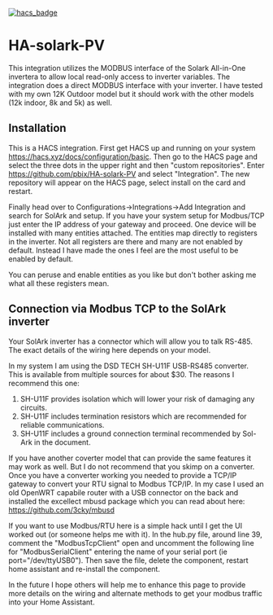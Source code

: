 [![hacs_badge](https://img.shields.io/badge/HACS-Custom-orange.svg)](https://github.com/custom-components/hacs) 
# HA-solark-PV
This integration utilizes the MODBUS interface of the Solark All-in-One invertera to allow local read-only
access to inverter variables.  The integration does a direct MODBUS interface with your inverter.  I have tested with my own 12K Outdoor model but it should work with the other models (12k indoor, 8k and 5k) as well.

## Installation
This is a HACS integration.  First get HACS up and running on your system https://hacs.xyz/docs/configuration/basic.  Then go to the HACS page and select the three dots in the upper right and then "custom repositories".  Enter https://github.com/pbix/HA-solark-PV and select "Integration".  The new repository will appear on the HACS page, select install on the card and restart.

Finally head over to Configurations->Integrations->Add Integration and search for SolArk and setup.  If you have your system setup for Modbus/TCP just enter the IP address of your gateway and proceed.  One device will be installed with many entities attached.  The entities map directly to registers in the inverter.  Not all registers are there and many are not enabled by default.  Instead I have made the ones I feel are the most useful to be enabled by default.

You can peruse and enable entities as you like but don't bother asking me what all these registers mean. 

## Connection via Modbus TCP to the SolArk inverter
Your SolArk inverter has a connector which will allow you to talk RS-485.  The exact details of the wiring here depends on your 
model.  

In my system I am using the DSD TECH SH-U11F USB-RS485 converter. This is available from multiple sources for about $30. The reasons I recommend this one:
1) SH-U11F provides isolation which will lower your risk of damaging any circuits.
2) SH-U11F includes termination resistors which are recommended for reliable communications.
3) SH-U11F includes a ground connection terminal recommended by Sol-Ark in the document.

If you have another coverter model that can provide the same features it may work as well.  But I do not recommend that you skimp on a converter.  Once you have a converter working you needed
to provide a TCP/IP gateway to convert your RTU signal to Modbus TCP/IP.  In my case I used an old OpenWRT capabile router with a USB connector on the back and installed the 
excellect mbusd package which you can read about here: https://github.com/3cky/mbusd

If you want to use Modbus/RTU here is a simple hack until I get the UI worked out (or someone helps me with it).  In the hub.py file, around line 39, comment the "ModbusTcpClient" open and uncomment the following line for "ModbusSerialClient" entering the name of your serial port (ie port="/dev/ttyUSB0").  Then save the file, delete the component, restart home assistant and re-install the component.

In the future I hope others will help me to enhance this page to provide more details on the wiring and alternate methods to get your modbus traffic into your Home Assistant.



